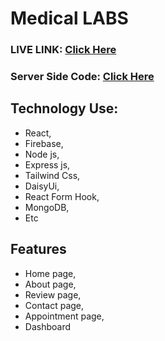 # Medical LABS

### LIVE LINK: [Click Here](https://medical-abs.web.app/)

### Server Side Code: [Click Here](https://github.com/programmernizam/madical-abs-server)

## Technology Use:

- React,
- Firebase,
- Node js,
- Express js,
- Tailwind Css,
- DaisyUi,
- React Form Hook,
- MongoDB,
- Etc

## Features

- Home page,
- About page,
- Review page,
- Contact page,
- Appointment page,
- Dashboard
